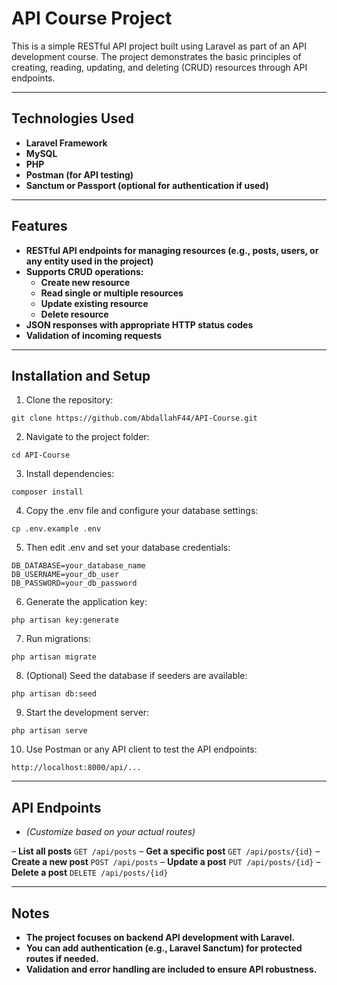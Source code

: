 # API Course Project

This is a simple RESTful API project built using Laravel as part of an API development course.
The project demonstrates the basic principles of creating, reading, updating, and deleting (CRUD) resources through API endpoints.

---

## Technologies Used

- **Laravel Framework**
- **MySQL**
- **PHP**
- **Postman (for API testing)**
- **Sanctum or Passport (optional for authentication if used)**

---

## Features

- **RESTful API endpoints for managing resources (e.g., posts, users, or any entity used in the project)**
- **Supports CRUD operations:**
    - **Create new resource**
    - **Read single or multiple resources**
    - **Update existing resource**
    - **Delete resource**
- **JSON responses with appropriate HTTP status codes**
- **Validation of incoming requests**

---

## Installation and Setup

1. Clone the repository:
```
git clone https://github.com/AbdallahF44/API-Course.git
```
2. Navigate to the project folder:
```
cd API-Course
```
3. Install dependencies:
```
composer install
```
4. Copy the .env file and configure your database settings:
```
cp .env.example .env
```
5. Then edit .env and set your database credentials:
```
DB_DATABASE=your_database_name
DB_USERNAME=your_db_user
DB_PASSWORD=your_db_password
```
6. Generate the application key:
```
php artisan key:generate
```
7. Run migrations:
```
php artisan migrate
```
8. (Optional) Seed the database if seeders are available:
```
php artisan db:seed
```
9. Start the development server:
```
php artisan serve
```
10. Use Postman or any API client to test the API endpoints:
```
http://localhost:8000/api/...
```

---

## API Endpoints

- *(Customize based on your actual routes)*

– **List all posts** `GET /api/posts`
– **Get a specific post** `GET /api/posts/{id}`
– **Create a new post** `POST /api/posts`
– **Update a post** `PUT /api/posts/{id}`
– **Delete a post** `DELETE /api/posts/{id}`

---

## Notes

- **The project focuses on backend API development with Laravel.**
- **You can add authentication (e.g., Laravel Sanctum) for protected routes if needed.**
- **Validation and error handling are included to ensure API robustness.**

